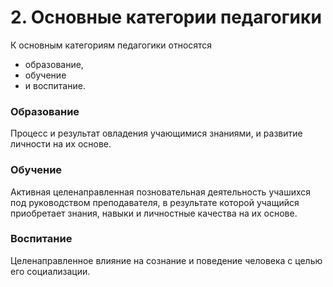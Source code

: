 # 2. Основные категории педагогики

К основным категориям педагогики относятся 

* образование, 
* обучение 
* и воспитание.

### Образование

Процесс и результат овладения учающимися знаниями, и развитие личности на их основе.

### Обучение

Активная целенаправленная позновательная деятельность учашихся под руководством преподавателя, в результате которой учащийся приобретает знания, навыки и личностные качества на их основе.

### Воспитание

Целенаправленное влияние на сознание и поведение человека с целью его социализации.